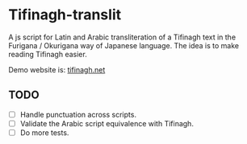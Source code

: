 # Tifinagh-translit

A js script for Latin and Arabic transliteration of a Tifinagh text 
in the Furigana / Okurigana way of Japanese language. 
The idea is to make reading Tifinagh easier. 

Demo website is: [tifinagh.net](https://www.tifinagh.net/)

## TODO
 * [ ] Handle punctuation across scripts. 
 * [ ] Validate the Arabic script equivalence with Tifinagh.
 * [ ] Do more tests.
